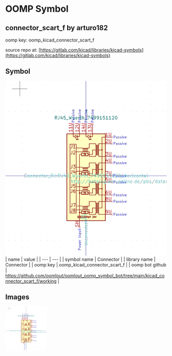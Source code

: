 # OOMP Symbol  
## connector_scart_f  by arturo182  
  
oomp key: oomp_kicad_connector_scart_f  
  
source repo at: [https://gitlab.com/kicad/libraries/kicad-symbols](https://gitlab.com/kicad/libraries/kicad-symbols)  
## Symbol  
  
[![working.png](working_600.png)](working.png)  
| name | value | 
| --- | --- | 
| symbol name | Connector | 
| library name | Connector | 
| oomp key | oomp_kicad_connector_scart_f | 
| oomp bot github | https://github.com/oomlout/oomlout_oomp_symbol_bot/tree/main/kicad_connector_scart_f/working | 
## Images  
  
[![working.png](working_140.png)](working.png)  
